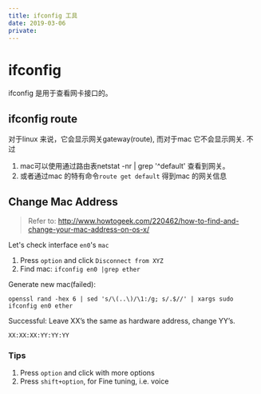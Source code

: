 ```yaml
---
title: ifconfig 工具
date: 2019-03-06
private:
---
```

# ifconfig
ifconfig 是用于查看网卡接口的。

## ifconfig route
对于linux 来说，它会显示网关gateway(route), 而对于mac 它不会显示网关.
不过
1. mac可以使用通过路由表netstat -nr | grep '^default' 查看到网关。
2. 或者通过mac 的特有命令`route get default` 得到mac 的网关信息

## Change Mac Address
> Refer to: http://www.howtogeek.com/220462/how-to-find-and-change-your-mac-address-on-os-x/

Let's check interface `en0`'s  `mac`
1. Press `option` and click `Disconnect from XYZ`
2. Find mac: `ifconfig en0 |grep ether`

Generate new mac(failed): 

    openssl rand -hex 6 | sed 's/\(..\)/\1:/g; s/.$//' | xargs sudo ifconfig en0 ether

Successful: Leave XX’s the same as hardware address, change YY’s.

    XX:XX:XX:YY:YY:YY

### Tips
1. Press `option` and click with more options
1. Press `shift+option`, for Fine tuning, i.e. voice